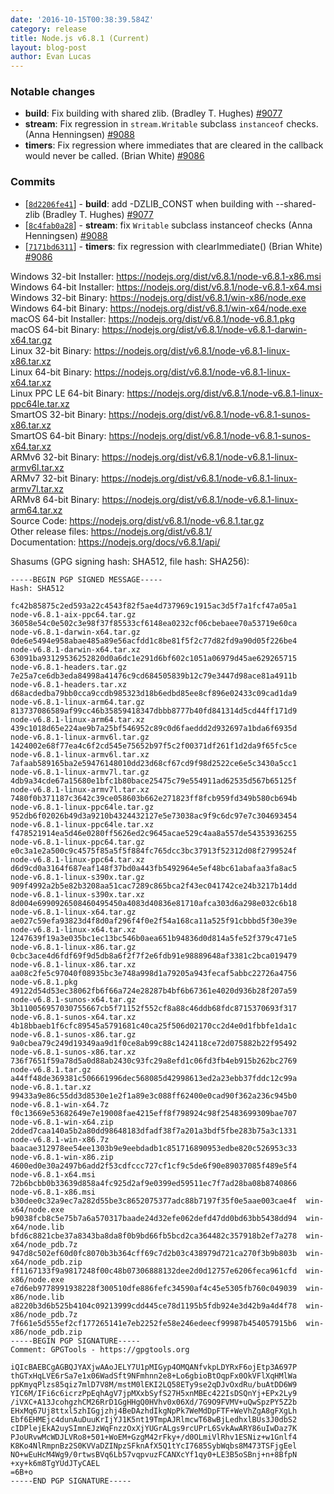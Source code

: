 ```yaml
---
date: '2016-10-15T00:38:39.584Z'
category: release
title: Node.js v6.8.1 (Current)
layout: blog-post
author: Evan Lucas
---
```


### Notable changes

- **build**: Fix building with shared zlib. (Bradley T. Hughes) [#9077](https://github.com/nodejs/node/pull/9077)
- **stream**: Fix regression in `stream.Writable` subclass `instanceof` checks. (Anna Henningsen) [#9088](https://github.com/nodejs/node/pull/9088)
- **timers**: Fix regression where immediates that are cleared in the callback would never be called. (Brian White) [#9086](https://github.com/nodejs/node/pull/9086)

### Commits

- [[`8d2206fe41`](https://github.com/nodejs/node/commit/8d2206fe41)] - **build**: add -DZLIB_CONST when building with --shared-zlib (Bradley T. Hughes) [#9077](https://github.com/nodejs/node/pull/9077)
- [[`8c4fab0a28`](https://github.com/nodejs/node/commit/8c4fab0a28)] - **stream**: fix `Writable` subclass instanceof checks (Anna Henningsen) [#9088](https://github.com/nodejs/node/pull/9088)
- [[`7171bd6311`](https://github.com/nodejs/node/commit/7171bd6311)] - **timers**: fix regression with clearImmediate() (Brian White) [#9086](https://github.com/nodejs/node/pull/9086)

Windows 32-bit Installer: https://nodejs.org/dist/v6.8.1/node-v6.8.1-x86.msi \
Windows 64-bit Installer: https://nodejs.org/dist/v6.8.1/node-v6.8.1-x64.msi \
Windows 32-bit Binary: https://nodejs.org/dist/v6.8.1/win-x86/node.exe \
Windows 64-bit Binary: https://nodejs.org/dist/v6.8.1/win-x64/node.exe \
macOS 64-bit Installer: https://nodejs.org/dist/v6.8.1/node-v6.8.1.pkg \
macOS 64-bit Binary: https://nodejs.org/dist/v6.8.1/node-v6.8.1-darwin-x64.tar.gz \
Linux 32-bit Binary: https://nodejs.org/dist/v6.8.1/node-v6.8.1-linux-x86.tar.xz \
Linux 64-bit Binary: https://nodejs.org/dist/v6.8.1/node-v6.8.1-linux-x64.tar.xz \
Linux PPC LE 64-bit Binary: https://nodejs.org/dist/v6.8.1/node-v6.8.1-linux-ppc64le.tar.xz \
SmartOS 32-bit Binary: https://nodejs.org/dist/v6.8.1/node-v6.8.1-sunos-x86.tar.xz \
SmartOS 64-bit Binary: https://nodejs.org/dist/v6.8.1/node-v6.8.1-sunos-x64.tar.xz \
ARMv6 32-bit Binary: https://nodejs.org/dist/v6.8.1/node-v6.8.1-linux-armv6l.tar.xz \
ARMv7 32-bit Binary: https://nodejs.org/dist/v6.8.1/node-v6.8.1-linux-armv7l.tar.xz \
ARMv8 64-bit Binary: https://nodejs.org/dist/v6.8.1/node-v6.8.1-linux-arm64.tar.xz \
Source Code: https://nodejs.org/dist/v6.8.1/node-v6.8.1.tar.gz \
Other release files: https://nodejs.org/dist/v6.8.1/ \
Documentation: https://nodejs.org/docs/v6.8.1/api/

Shasums (GPG signing hash: SHA512, file hash: SHA256):

```
-----BEGIN PGP SIGNED MESSAGE-----
Hash: SHA512

fc42b85875c2ed593a22c4543f82f5ae4d737969c1915ac3d5f7a1fcf47a05a1  node-v6.8.1-aix-ppc64.tar.gz
36058e54c0e502c3e98f37f85533cf6148ea0232cf06cbebaee70a53719e60ca  node-v6.8.1-darwin-x64.tar.gz
0de6e5494e958abae485a89e56acfdd1c8be81f5f2c77d82fd9a90d05f226be4  node-v6.8.1-darwin-x64.tar.xz
63091ba93129536252820d0a6dc1e291d6bf602c1051a06979d45ae629265715  node-v6.8.1-headers.tar.gz
7e25a7ce6db3eda84998a41476c9cd684505839b12c79e3447d98ace81a4911b  node-v6.8.1-headers.tar.xz
d68acdedba79bb0cca9ccdb985323d18b6edbd85ee8cf896e02433c09cad1da9  node-v6.8.1-linux-arm64.tar.gz
813737086589af99cc46b35859418347dbbb8777b40fd841314d5cd44ff171d9  node-v6.8.1-linux-arm64.tar.xz
439c1018d65e224ae9b7a25bf546952c89c0d6faeddd2d932697a1bda6f6935d  node-v6.8.1-linux-armv6l.tar.gz
1424002e68f77ea4c6f2cd545e75652b97f5c2f00371df261f1d2da9f65fc5ce  node-v6.8.1-linux-armv6l.tar.xz
7afaab589165ba2e59476148010dd23d68cf67cd9f98d2522ce6e5c3430a5cc1  node-v6.8.1-linux-armv7l.tar.gz
4db9a34cde67a15680e1bfc1b80bace25475c79e554911ad62535d567b65125f  node-v6.8.1-linux-armv7l.tar.xz
7480f0b371187c3642c39ce058603b662e271823ff8fcb959fd349b580cb694b  node-v6.8.1-linux-ppc64le.tar.gz
952db6f02026b49d3a9210b4324432127e5e73038ac9f9c6dc97e7c304693454  node-v6.8.1-linux-ppc64le.tar.xz
f478521914ea5d46e0280ff5626ed2c9645acae529c4aa8a557de54353936255  node-v6.8.1-linux-ppc64.tar.gz
e0c3a1e2a500c9c4575f85a5f5f884fc765dcc3bc37913f52312d08f2799524f  node-v6.8.1-linux-ppc64.tar.xz
d6d9cd0a3164f687eaf148f37bd0a443fb5492964e5ef48bc61abafaa3fa8ac5  node-v6.8.1-linux-s390x.tar.gz
909f4992a2b5e82b3208aa51cac7289c865bca2f43ec041742ce24b3217b14dd  node-v6.8.1-linux-s390x.tar.xz
8d004e6990926508460495450a4083d40836e81710afca303d6a298e032c6b18  node-v6.8.1-linux-x64.tar.gz
ae027c59efa93823d4f8d0af296f4f0e2f54a168ca11a525f91cbbbd5f30e39e  node-v6.8.1-linux-x64.tar.xz
1247639f19a3e035bc1ec13bc546b0aea651b94836d0d814a5fe52f379c471e5  node-v6.8.1-linux-x86.tar.gz
0cbc3ace4d6fdf69f9d5db8a6f2f7f2e6fdb91e98889648af3381c2bca019479  node-v6.8.1-linux-x86.tar.xz
aa08c2fe5c97040f08935bc3e748a998d1a79205a943fecaf5abbc22726a4756  node-v6.8.1.pkg
49122d54d53ec38062fb6f66a724e28287b4bf6b67361e4020d936b28f207a59  node-v6.8.1-sunos-x64.tar.gz
3b110056957030755667cb5f71152f552cf8a88c46ddb68fdc8715370693f317  node-v6.8.1-sunos-x64.tar.xz
4b18bbaeb1f6cfc89545a5791681c40ca25f506d02170cc2d4e0d1fbbfe1da1c  node-v6.8.1-sunos-x86.tar.gz
9a0cbea79c249d19349aa9d1f0ce8ab99c88c1424118ce72d075882b22f95492  node-v6.8.1-sunos-x86.tar.xz
736f7651f59a78d5a0d88ab2430c93fc29a8efd1c06fd3fb4eb915b262bc2769  node-v6.8.1.tar.gz
a44ff48de369381c506661996dec568085d42998613ed2a23ebb37fddc12c99a  node-v6.8.1.tar.xz
99433a9e86c55dd3d8530e1e2f1a89e3c088ff62400e0cad90f362a236c945b0  node-v6.8.1-win-x64.7z
f0c13669e53682649e7e19008fae4215eff8f798924c98f25483699309bae707  node-v6.8.1-win-x64.zip
2dded7caa140a5b2a80dd98648183dfadf38f7a201a3bdf5fbe283b75a3c1331  node-v6.8.1-win-x86.7z
baacae312978ee54ee1303b9e9eebdadb1c851716890953edbe820c526953c33  node-v6.8.1-win-x86.zip
4600ed0e30a2497b6add2f53cdfccc727cf1cf9c5de6f90e89037085f489e5f4  node-v6.8.1-x64.msi
72b6bcbb0b33639d858a4fc925d2af9e0399ed59511ec7f7ad28ba08b8740866  node-v6.8.1-x86.msi
b30dee0c32a9ec7a282d55be3c8652075377adc88b7197f35f0e5aae003cae4f  win-x64/node.exe
b9038fcb8c5e75b7a6a570317baade24d32efe062defd47dd0bd63bb5438dd94  win-x64/node.lib
bfd6c8821cbe37a8343ba8da8f0b9bd66fb5bcd2ca364482c357918b2ef7a278  win-x64/node_pdb.7z
947d8c502ef60d0fc8070b3b364cff69c7d2b03c438979d721ca270f3b9b803b  win-x64/node_pdb.zip
ff1167133f9a9817248f00c48b07306888132dee2d0d12757e6206feca961cfd  win-x86/node.exe
e7d6eb9778991938228f300510dfe886fefc34590af4c45e5305fb760c049039  win-x86/node.lib
a8220b3d6b525b4104c09213999cdd445ce78d1195b5fdb924e3d42b9a4d4f78  win-x86/node_pdb.7z
7f661e5d555ef2cf177265141e7eb2252fe58e246edeecf99987b454057915b6  win-x86/node_pdb.zip
-----BEGIN PGP SIGNATURE-----
Comment: GPGTools - https://gpgtools.org

iQIcBAEBCgAGBQJYAXjwAAoJELY7U1pMIGyp4OMQANfvkpLDYRxF6ojEtp3A697P
thGTxHqLVE6rSa7e1x06WadSft9NFmhnn2e8+Lo6gbioBtOqpFx0OkVFlXqHMlWa
ppKmyqPlzs85qiz7mlD7V8M/mstM0lEKI2LQ58ETy9se2qDJvOxdRu/buAtDD6W9
YIC6M/IFi6c6icrzPpEqhAgV7jpMXxbSyfS27H5xnMBEc422IsDSQnYj+EPx2Ly9
/iVXC+A13JcohgzhCM26RrD1GgHHgQ0HVhv0x06Xd/7G9O9FVMV+uQwSpzPY5Z2b
EHxMq67Uj8ttxl5zhIGgjzhj4BeDAzhdIkgNpPk7WeMdDpFTF+WeVhZgA8gFXgLh
Ebf6EHMEjc4dunAuDuuKrIjYJ1K5nt19TmpAJRlmcwT68wBjLedhxlBUs3J0dbS2
cIDPlejEkA2uySImnEJzWqFnzzOxXjYUGrALgs9rcUPrL6SvkAwARY86uIwDaz7K
PJoURvwMcWDJLVRo8+501+WoEM+GzgM42rFky+/d0OLmiVlRhv1ESNiz+w1Gnlf4
K8Ko4NlRmpnBz2S0KVVaDZINpzSFknAfX5Q1tYcI7685SybWqbs8M473TSFjgEel
NO+wEuHcM4Wg9/0rtwsBVq6Lb57vqpvuzFCANXcYf1qy0+LE3B5oSBnj+n+8BfpN
+xy+k6m8TgYUdJTyCAEL
=6B+o
-----END PGP SIGNATURE-----

```
